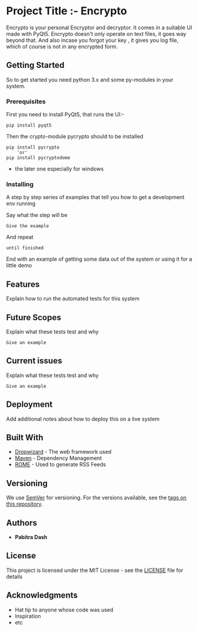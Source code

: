 # Project Title :- Encrypto

Encrypto is your personal Encryptor and decryptor. It comes in a suitable UI made with PyQt5. Encrypto doesn't only operate on text files, it goes way beyond that. And also incase you forgot your key , it gives you log file, which of course is not in any encrypted form.   

## Getting Started
So to get started you need python 3.x and some py-modules in your system.

### Prerequisites

First you need to install PyQt5, that runs the UI:-

```
pip install pyqt5
```
Then the crypto-module pycrypto should to be installed
```
pip install pycrypto
    'or'
pip install pycryptodome
```
* the later one especially for windows 

### Installing

A step by step series of examples that tell you how to get a development env running

Say what the step will be

```
Give the example
```

And repeat

```
until finished
```

End with an example of getting some data out of the system or using it for a little demo

## Features

Explain how to run the automated tests for this system

## Future Scopes

Explain what these tests test and why

```
Give an example
```

## Current issues

Explain what these tests test and why

```
Give an example
```

## Deployment

Add additional notes about how to deploy this on a live system

## Built With

* [Dropwizard](http://www.dropwizard.io/1.0.2/docs/) - The web framework used
* [Maven](https://maven.apache.org/) - Dependency Management
* [ROME](https://rometools.github.io/rome/) - Used to generate RSS Feeds



## Versioning

We use [SemVer](http://semver.org/) for versioning. For the versions available, see the [tags on this repository](https://github.com/your/project/tags). 

## Authors

* **Pabitra Dash**  



## License

This project is licensed under the MIT License - see the [LICENSE](LICENSE.md) file for details

## Acknowledgments

* Hat tip to anyone whose code was used
* Inspiration
* etc

